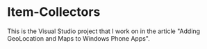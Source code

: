 # Item-Collectors
This is the Visual Studio project that I work on in the article "Adding GeoLocation and Maps to Windows Phone Apps".

